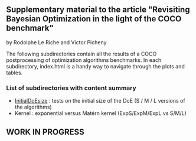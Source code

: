 ## Supplementary material to the article "Revisiting Bayesian Optimization in the light of the COCO benchmark"
by Rodolphe Le Riche and Victor Picheny

The following subdirectories contain all the results of a COCO postprocessing of optimization algorithms benchmarks. In each subdirectory, index.html is a handy way to navigate through the plots and tables.

### List of subdirectories with content summary
* [InitialDoEsize](https://github.com/rleriche/supplement_BO_COCO/tree/main/InitialDoEsize) : tests on the initial size of the DoE (S / M / L versions of the algorithms)
* Kernel : exponential versus Matérn kernel (ExpS/ExpM/ExpL vs S/M/L)

## WORK IN PROGRESS
